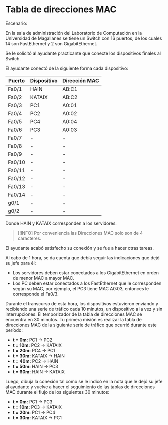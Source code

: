 # Tabla de direcciones MAC

Escenario:

En la sala de administración del Laboratorio de Computación en la Universidad de Magallanes se tiene un Switch con 16 puertos, de los cuales 14 son FastEthernet y 2 son GigabitEthernet.

Se le solicitó al ayudante practicante que conecte los dispositivos finales al Switch.

El ayudante conectó de la siguiente forma cada dispositivo:

| Puerto | Dispositivo | Dirección MAC |
| ------ | ----------- | ------------- |
| Fa0/1  | HAIN        | AB:C1         |
| Fa0/2  | KATAIX      | AB:C2         |
| Fa0/3  | PC1         | A0:01         |
| Fa0/4  | PC2         | A0:02         |
| Fa0/5  | PC4         | A0:04         |
| Fa0/6  | PC3         | A0:03         |
| Fa0/7  | -           | -             |
| Fa0/8  | -           | -             |
| Fa0/9  | -           | -             |
| Fa0/10 | -           | -             |
| Fa0/11 | -           | -             |
| Fa0/12 | -           | -             |
| Fa0/13 | -           | -             |
| Fa0/14 | -           | -             |
| g0/1   | -           | -             |
| g0/2   | -           | -             |
Donde HAIN y KATAIX corresponden a los servidores.

> [!INFO] Por conveniencia las Direcciones MAC solo son de 4 caracteres.

El ayudante acabó satisfecho su conexión y se fue a hacer otras tareas.

Al cabo de 1 hora, se da cuenta que debía seguir las indicaciones que dejó su jefe para él:

- Los servidores deben estar conectados a los GigabitEthernet en orden de menor MAC a mayor MAC.
- Los PC deben estar conectados a los FastEthernet que le corresponden según su MAC, por ejemplo, el PC3 tiene MAC A0:03, entonces le corresponde el Fa0/3.

Durante el transcurso de esta hora, los dispositivos estuvieron enviando y recibiendo una serie de tráfico cada 10 minutos, un dispositivo a la vez y sin interrupciones. El temporizador de la tabla de direcciones MAC se encuentra en 30 minutos. Tu primera misión es realizar la tabla de direcciones MAC de la siguiente serie de tráfico que ocurrió durante este período:

- **t = 0m:** PC1 → PC2
- **t = 10m:** PC2 → KATAIX
- **t = 20m:** PC4 → PC1
- **t = 30m:** KATAIX → HAIN
- **t = 40m:** PC2 → HAIN
- **t = 50m:** HAIN → PC3
- **t = 60m:** HAIN → KATAIX

Luego, dibuja la conexión tal como se le indicó en la nota que le dejó su jefe al ayudante y vuelve a hacer el seguimiento de las tablas de direcciones MAC durante el flujo de los siguientes 30 minutos:

- **t = 0m:** PC1 → PC3
- **t = 10m:** PC3 → KATAIX
- **t = 20m:** PC1 → PC4
- **t = 30m:** KATAIX → PC1
